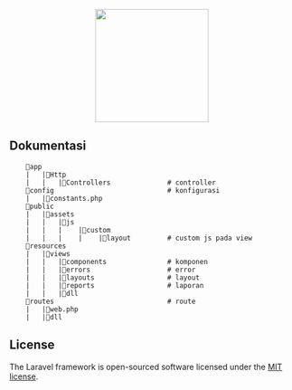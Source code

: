<p align="center"><img src="https://github.com/ABDUL-HALIM-MUKLIS/pmo/blob/main/public/assets/images/logo/ic_suma.png" width="200"></p>
<p align="center">

## Dokumentasi
<!-- struktur folder -->
```
    📁app
    |   |📁Http
    |   |   |📁Controllers              # controller
    📁config                            # konfigurasi
    |   |📄constants.php
    📁public
    |   |📁assets
    |   |   |📁js
    |   |   |    |📁custom
    |   |   |    |    |📁layout         # custom js pada view
    📁resources
    |   |📁views
    |   |   |📁components               # komponen
    |   |   |📁errors                   # error
    |   |   |📁layouts                  # layout
    |   |   |📁reports                  # laporan
    |   |   |📁dll
    📁routes                            # route
    |   |📄web.php
    |   |📄dll
```

## License

The Laravel framework is open-sourced software licensed under the [MIT license](https://opensource.org/licenses/MIT).
